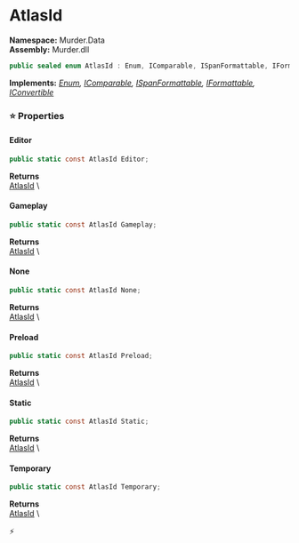 # AtlasId

**Namespace:** Murder.Data \
**Assembly:** Murder.dll

```csharp
public sealed enum AtlasId : Enum, IComparable, ISpanFormattable, IFormattable, IConvertible
```

**Implements:** _[Enum](https://learn.microsoft.com/en-us/dotnet/api/System.Enum?view=net-7.0), [IComparable](https://learn.microsoft.com/en-us/dotnet/api/System.IComparable?view=net-7.0), [ISpanFormattable](https://learn.microsoft.com/en-us/dotnet/api/System.ISpanFormattable?view=net-7.0), [IFormattable](https://learn.microsoft.com/en-us/dotnet/api/System.IFormattable?view=net-7.0), [IConvertible](https://learn.microsoft.com/en-us/dotnet/api/System.IConvertible?view=net-7.0)_

### ⭐ Properties
#### Editor
```csharp
public static const AtlasId Editor;
```

**Returns** \
[AtlasId](../../Murder/Data/AtlasId.html) \
#### Gameplay
```csharp
public static const AtlasId Gameplay;
```

**Returns** \
[AtlasId](../../Murder/Data/AtlasId.html) \
#### None
```csharp
public static const AtlasId None;
```

**Returns** \
[AtlasId](../../Murder/Data/AtlasId.html) \
#### Preload
```csharp
public static const AtlasId Preload;
```

**Returns** \
[AtlasId](../../Murder/Data/AtlasId.html) \
#### Static
```csharp
public static const AtlasId Static;
```

**Returns** \
[AtlasId](../../Murder/Data/AtlasId.html) \
#### Temporary
```csharp
public static const AtlasId Temporary;
```

**Returns** \
[AtlasId](../../Murder/Data/AtlasId.html) \


⚡